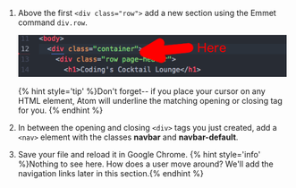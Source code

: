 
1. Above the first `<div class="row">` add a new section using the Emmet command `div.row`.
    
    ![](images/navInsert.png)

    {% hint style='tip' %}Don't forget-- if you place your cursor on any HTML element, Atom will underline the matching opening or closing tag for you. {% endhint %}
    
1. In between the opening and closing `<div>` tags you just created, add a `<nav>` element with the classes **navbar** and **navbar-default**.
    
1. Save your file and reload it in Google Chrome.
    {% hint style='info' %}Nothing to see here. How does a user move around? We'll add the navigation links later in this section.{% endhint %}
    